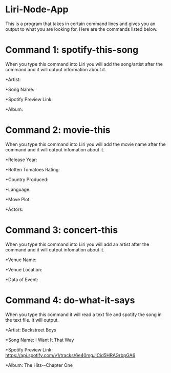 # Liri-Node-App
This is a program that takes in certain command lines and gives you an output to what you are looking for. Here are the commands listed below.

# Command 1: spotify-this-song
When you type this command into Liri you will add the song/artist after the command and it will output information about it.

*Artist:

*Song Name:

*Spotify Preview Link:

*Album:

# Command 2: movie-this
When you type this command into Liri you will add the movie name after the command and it will output infomation about it.

*Release Year:

*Rotten Tomatoes Rating:

*Country Produced:

*Language:

*Move Plot:   

*Actors:


# Command 3: concert-this
When you type this command into Liri you will add an artist after the command and it will output infomation about it.

*Venue Name:

*Venue Location:

*Data of Event:


# Command 4: do-what-it-says
When you type this command it will read a text file and spotify the song in the text file. It will output.

*Artist: Backstreet Boys

*Song Name: I Want It That Way

*Spotify Preview Link: https://api.spotify.com/v1/tracks/6e40mgJiCid5HRAGrbpGA6

*Album: The Hits--Chapter One





